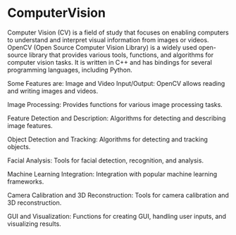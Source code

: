 # ComputerVision

Computer Vision (CV) is a field of study that focuses on enabling computers to understand and interpret visual information from images or videos. OpenCV (Open Source Computer Vision Library) is a widely used open-source library that provides various tools, functions, and algorithms for computer vision tasks. It is written in C++ and has bindings for several programming languages, including Python.

Some Features are:
Image and Video Input/Output: OpenCV allows reading and writing images and videos.<br>

Image Processing: Provides functions for various image processing tasks.<br>

Feature Detection and Description: Algorithms for detecting and describing image features.<br>

Object Detection and Tracking: Algorithms for detecting and tracking objects.<br>

Facial Analysis: Tools for facial detection, recognition, and analysis.<br>

Machine Learning Integration: Integration with popular machine learning frameworks.<br>

Camera Calibration and 3D Reconstruction: Tools for camera calibration and 3D reconstruction.<br>

GUI and Visualization: Functions for creating GUI, handling user inputs, and visualizing results.<br>
